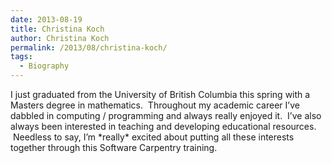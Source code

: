 ```yaml
---
date: 2013-08-19
title: Christina Koch
author: Christina Koch
permalink: /2013/08/christina-koch/
tags:
  - Biography
---
```

I just graduated from the University of British Columbia this spring with a Masters degree in mathematics.  Throughout my academic career I&#8217;ve dabbled in computing / programming and always really enjoyed it.  I&#8217;ve also always been interested in teaching and developing educational resources.  Needless to say, I&#8217;m \*really\* excited about putting all these interests together through this Software Carpentry training.
